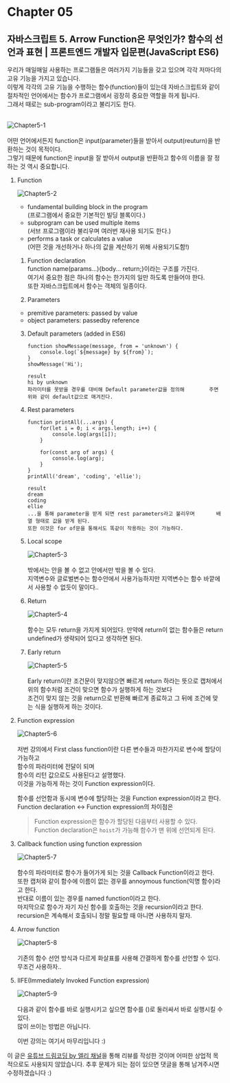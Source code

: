 # Chapter 05

## 자바스크립트 5. Arrow Function은 무엇인가? 함수의 선언과 표현 | 프론트엔드 개발자 입문편(JavaScript ES6)

우리가 매일매일 사용하는 프로그램들은 여러가지 기능들을 갖고 있으며 각각 저마다의 고유 기능을 가지고 있습니다.<br>이렇게 각각의 고유 기능을 수행하는 함수(function)들이 있는데 자바스크립트와 같이 절차적인 언어에서는 함수가 프로그램에서 굉장히 중요한 역할을 하게 됩니다.<br>그래서 때로는 sub-program이라고 불리기도 한다.<br><br>

![Chapter5-1](./Chapter5-1.png)<br><br>
어떤 언어에서든지 function은 input(parameter)들을 받아서 output(reuturn)을 반환하는 것이 목적이다.<br>그렇기 때문에 function은 input을 잘 받아서 output을 반환하고 함수의 이름을 잘 정하는 것 역시 중요합니다.<br>

1. Function

   ![Chapter5-2](./Chapter5-2.png)<br>

   - fundamental building block in the program<br>
     (프로그램에서 중요한 기본적인 빌딩 블록이다.)<br>
   - subprogram can be used multiple items<br>
     (서브 프로그램이라 불리우며 여러번 재사용 되기도 한다.)<br>
   - performs a task or calculates a value<br>
     (어떤 것을 개선하거나 하나의 값을 계산하기 위해 사용되기도함!)<br>

   1. Function declaration<br>
      function name(params...){body... return;}이라는 구조를 가진다.<br>여기서 중요한 점은 하나의 함수는 한가지의 일만 하도록 만들어야 한다.<br>
      또한 자바스크립트에서 함수는 객체의 일종이다.<br>

   2. Parameters<br>

   - premitive parameters: passed by value<br>
   - object parameters: passedby reference<br>

   3. Default parameters (added in ES6)<br>

      ```
      function showMessage(message, from = 'unknown') {
          console.log(`${message} by ${from}`);
      }
      showMessage('Hi');

      result
      hi by unknown
      파라미터를 못받을 경우를 대비해 Default parameter값을 정의해        주면 위와 같이 default값으로 매겨진다.
      ```

   4. Rest parameters<br>

      ```
      function printAll(...args) {
          for(let i = 0; i < args.length; i++) {
              console.log(args[i]);
          }

          for(const arg of args) {
              console.log(arg);
          }
      }
      printAll('dream', 'coding', 'ellie');

      result
      dream
      coding
      ellie
      ...을 통해 parameter을 받게 되면 rest parameters라고 불리우며       배열 형태로 값을 받게 된다.
      또한 이것은 for of문을 통해서도 똑같이 작용하는 것이 가능하다.
      ```

   5. Local scope<br>

      ![Chapter5-3](./Chapter5-3.png)<br><br>
      밖에서는 안을 볼 수 없고 안에서만 밖을 볼 수 있다.<br>
      지역변수와 글로벌변수는 함수안에서 사용가능하지만 지역변수는 함수 바깥에서 사용할 수 없듯이 말이다..<br>

   6. Return<br>

      ![Chapter5-4](./Chapter5-4.png)<br><br>
      함수는 모두 return을 가지게 되어있다. 만약에 return이 없는 함수들은 return undefined가 생략되어 있다고 생각하면 된다.<br>

   7. Early return<br>

      ![Chapter5-5](./Chapter5-5.png)<br><br>
      Early return이란 조건문이 맞지않으면 빠르게 return 하라는 뜻으로 캡처에서 위의 함수처럼 조건이 맞으면 함수가 실행하게 하는 것보다<br>조건이 맞지 않는 것을 return으로 반환해 빠르게 종료하고 그 뒤에 조건에 맞는 식을 실행하게 하는 것이다.<br>

2. Function expression

   ![Chapter5-6](./Chapter5-6.png)<br><br>
   저번 강의에서 First class function이란 다른 변수들과 마찬가지로 변수에 할당이 가능하고<br>함수의 파라미터에 전달이 되며<br>함수의 리턴 값으로도 사용된다고 설명했다.<br>이것을 가능하게 하는 것이 Function expression이다.<br>

   함수를 선언함과 동시에 변수에 할당하는 것을 Function expression이라고 한다.<br>Function declaration <-> Function expression의 차이점은<br>

   > Function expression은 함수가 할당된 다음부터 사용할 수 있다.<br>
   > Function declaration은 `hoist`가 가능해 함수가 맨 위에 선언되게 된다.

3. Callback function using function expression

   ![Chapter5-7](./Chapter5-7.png)<br><br>
   함수의 파라미터로 함수가 들어가게 되는 것을 Callback Function이라고 한다.<br>또한 캡처와 같이 함수에 이름이 없는 경우를 annoymous function(익명 함수)라고 한다.<br>반대로 이름이 있는 경우를 named function이라고 한다.<br>마지막으로 함수가 자기 자신 함수를 호출하는 것을 recursion이라고 한다.<br>recursion은 계속해서 호출되니 정말 필요할 때 아니면 사용하지 말자.<br>

4. Arrow function

   ![Chapter5-8](./Chapter5-8.png)<br><br>
   기존의 함수 선언 방식과 다르게 화살표를 사용해 간결하게 함수를 선언할 수 있다.<br>무조건 사용하자..

5. IIFE(Immediately Invoked Function expression)

   ![Chapter5-9](./Chapter5-9.png)<br><br>
   다음과 같이 함수를 바로 실행시키고 싶으면 함수를 ()로 둘러싸서 바로 실행시킬 수 있다.<br>많이 쓰이는 방법은 아닙니다.<br>

   이번 강의는 여기서 마무리입니다 :)<br>

이 글은 [유튜브 드림코딩 by 엘리 채널](https://www.youtube.com/watch?v=e_lU39U-5bQ&list=PLv2d7VI9OotTVOL4QmPfvJWPJvkmv6h-2&index=5)을 통해 리뷰를 작성한 것이며 어떠한 상업적 목적으로도 사용되지 않았습니다. 추후 문제가 되는 점이 있으면 댓글을 통해 남겨주시면 수정하겠습니다 :)
